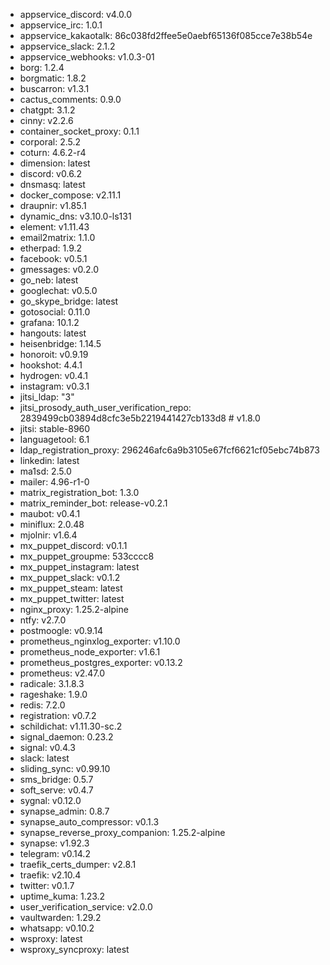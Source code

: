 * appservice_discord: v4.0.0
* appservice_irc: 1.0.1
* appservice_kakaotalk: 86c038fd2ffee5e0aebf65136f085cce7e38b54e
* appservice_slack: 2.1.2
* appservice_webhooks: v1.0.3-01
* borg: 1.2.4
* borgmatic: 1.8.2
* buscarron: v1.3.1
* cactus_comments: 0.9.0
* chatgpt: 3.1.2
* cinny: v2.2.6
* container_socket_proxy: 0.1.1
* corporal: 2.5.2
* coturn: 4.6.2-r4
* dimension: latest
* discord: v0.6.2
* dnsmasq: latest
* docker_compose: v2.11.1
* draupnir: v1.85.1
* dynamic_dns: v3.10.0-ls131
* element: v1.11.43
* email2matrix: 1.1.0
* etherpad: 1.9.2
* facebook: v0.5.1
* gmessages: v0.2.0
* go_neb: latest
* googlechat: v0.5.0
* go_skype_bridge: latest
* gotosocial: 0.11.0
* grafana: 10.1.2
* hangouts: latest
* heisenbridge: 1.14.5
* honoroit: v0.9.19
* hookshot: 4.4.1
* hydrogen: v0.4.1
* instagram: v0.3.1
* jitsi_ldap: "3"
* jitsi_prosody_auth_user_verification_repo: 2839499cb03894d8cfc3e5b2219441427cb133d8 # v1.8.0
* jitsi: stable-8960
* languagetool: 6.1
* ldap_registration_proxy: 296246afc6a9b3105e67fcf6621cf05ebc74b873
* linkedin: latest
* ma1sd: 2.5.0
* mailer: 4.96-r1-0
* matrix_registration_bot: 1.3.0
* matrix_reminder_bot: release-v0.2.1
* maubot: v0.4.1
* miniflux: 2.0.48
* mjolnir: v1.6.4
* mx_puppet_discord: v0.1.1
* mx_puppet_groupme: 533cccc8
* mx_puppet_instagram: latest
* mx_puppet_slack: v0.1.2
* mx_puppet_steam: latest
* mx_puppet_twitter: latest
* nginx_proxy: 1.25.2-alpine
* ntfy: v2.7.0
* postmoogle: v0.9.14
* prometheus_nginxlog_exporter: v1.10.0
* prometheus_node_exporter: v1.6.1
* prometheus_postgres_exporter: v0.13.2
* prometheus: v2.47.0
* radicale: 3.1.8.3
* rageshake: 1.9.0
* redis: 7.2.0
* registration: v0.7.2
* schildichat: v1.11.30-sc.2
* signal_daemon: 0.23.2
* signal: v0.4.3
* slack: latest
* sliding_sync: v0.99.10
* sms_bridge: 0.5.7
* soft_serve: v0.4.7
* sygnal: v0.12.0
* synapse_admin: 0.8.7
* synapse_auto_compressor: v0.1.3
* synapse_reverse_proxy_companion: 1.25.2-alpine
* synapse: v1.92.3
* telegram: v0.14.2
* traefik_certs_dumper: v2.8.1
* traefik: v2.10.4
* twitter: v0.1.7
* uptime_kuma: 1.23.2
* user_verification_service: v2.0.0
* vaultwarden: 1.29.2
* whatsapp: v0.10.2
* wsproxy: latest
* wsproxy_syncproxy: latest
